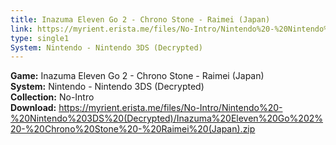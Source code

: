 ```yaml
---
title: Inazuma Eleven Go 2 - Chrono Stone - Raimei (Japan)
link: https://myrient.erista.me/files/No-Intro/Nintendo%20-%20Nintendo%203DS%20(Decrypted)/Inazuma%20Eleven%20Go%202%20-%20Chrono%20Stone%20-%20Raimei%20(Japan).zip
type: single1
System: Nintendo - Nintendo 3DS (Decrypted)
---
```

<b>Game:</b> Inazuma Eleven Go 2 - Chrono Stone - Raimei (Japan)<br>
<b>System:</b> Nintendo - Nintendo 3DS (Decrypted)<br>
<b>Collection:</b> No-Intro<br>
<b>Download:</b> https://myrient.erista.me/files/No-Intro/Nintendo%20-%20Nintendo%203DS%20(Decrypted)/Inazuma%20Eleven%20Go%202%20-%20Chrono%20Stone%20-%20Raimei%20(Japan).zip